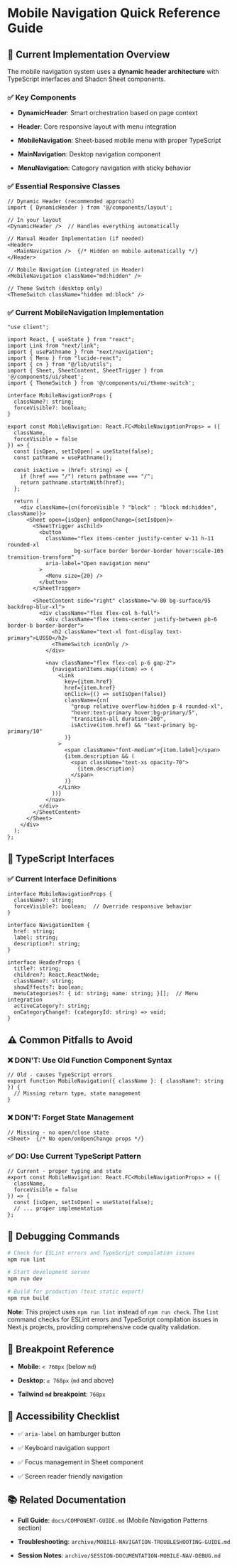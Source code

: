 # Mobile Navigation Quick Reference Guide

## 🚀 Current Implementation Overview

The mobile navigation system uses a **dynamic header architecture** with TypeScript interfaces and Shadcn Sheet components.

### **✅ Key Components**

* **DynamicHeader**: Smart orchestration based on page context

* **Header**: Core responsive layout with menu integration

* **MobileNavigation**: Sheet-based mobile menu with proper TypeScript

* **MainNavigation**: Desktop navigation component

* **MenuNavigation**: Category navigation with sticky behavior

### **✅ Essential Responsive Classes**

```tsx
// Dynamic Header (recommended approach)
import { DynamicHeader } from '@/components/layout';

// In your layout
<DynamicHeader />  // Handles everything automatically

// Manual Header Implementation (if needed)
<Header>
  <MainNavigation />  {/* Hidden on mobile automatically */}
</Header>

// Mobile Navigation (integrated in Header)
<MobileNavigation className="md:hidden" />

// Theme Switch (desktop only)
<ThemeSwitch className="hidden md:block" />
```

### **✅ Current MobileNavigation Implementation**

```tsx
"use client";

import React, { useState } from "react";
import Link from "next/link";
import { usePathname } from "next/navigation";
import { Menu } from "lucide-react";
import { cn } from "@/lib/utils";
import { Sheet, SheetContent, SheetTrigger } from '@/components/ui/sheet';
import { ThemeSwitch } from '@/components/ui/theme-switch';

interface MobileNavigationProps {
  className?: string;
  forceVisible?: boolean;
}

export const MobileNavigation: React.FC<MobileNavigationProps> = ({ 
  className, 
  forceVisible = false 
}) => {
  const [isOpen, setIsOpen] = useState(false);
  const pathname = usePathname();

  const isActive = (href: string) => {
    if (href === "/") return pathname === "/";
    return pathname.startsWith(href);
  };

  return (
    <div className={cn(forceVisible ? "block" : "block md:hidden", className)}>
      <Sheet open={isOpen} onOpenChange={setIsOpen}>
        <SheetTrigger asChild>
          <button
            className="flex items-center justify-center w-11 h-11 rounded-xl
                     bg-surface border border-border hover:scale-105 transition-transform"
            aria-label="Open navigation menu"
          >
            <Menu size={20} />
          </button>
        </SheetTrigger>
        
        <SheetContent side="right" className="w-80 bg-surface/95 backdrop-blur-xl">
          <div className="flex flex-col h-full">
            <div className="flex items-center justify-between pb-6 border-b border-border">
              <h2 className="text-xl font-display text-primary">LUSSO</h2>
              <ThemeSwitch iconOnly />
            </div>
            
            <nav className="flex flex-col p-6 gap-2">
              {navigationItems.map((item) => (
                <Link
                  key={item.href}
                  href={item.href}
                  onClick={() => setIsOpen(false)}
                  className={cn(
                    "group relative overflow-hidden p-4 rounded-xl",
                    "hover:text-primary hover:bg-primary/5",
                    "transition-all duration-200",
                    isActive(item.href) && "text-primary bg-primary/10"
                  )}
                >
                  <span className="font-medium">{item.label}</span>
                  {item.description && (
                    <span className="text-xs opacity-70">
                      {item.description}
                    </span>
                  )}
                </Link>
              ))}
            </nav>
          </div>
        </SheetContent>
      </Sheet>
    </div>
  );
};
```

## 🔧 TypeScript Interfaces

### **✅ Current Interface Definitions**

```tsx
interface MobileNavigationProps {
  className?: string;
  forceVisible?: boolean;  // Override responsive behavior
}

interface NavigationItem {
  href: string;
  label: string;
  description?: string;
}

interface HeaderProps {
  title?: string;
  children?: React.ReactNode;
  className?: string;
  showEffects?: boolean;
  menuCategories?: { id: string; name: string; }[];  // Menu integration
  activeCategory?: string;
  onCategoryChange?: (categoryId: string) => void;
}
```

## ⚠️ Common Pitfalls to Avoid

### **❌ DON'T: Use Old Function Component Syntax**

```tsx
// Old - causes TypeScript errors
export function MobileNavigation({ className }: { className?: string }) {
  // Missing return type, state management
}
```

### **❌ DON'T: Forget State Management**

```tsx
// Missing - no open/close state
<Sheet>  {/* No open/onOpenChange props */}
```

### **✅ DO: Use Current TypeScript Pattern**

```tsx
// Current - proper typing and state
export const MobileNavigation: React.FC<MobileNavigationProps> = ({ 
  className, 
  forceVisible = false 
}) => {
  const [isOpen, setIsOpen] = useState(false);
  // ... proper implementation
};
```

## 🔧 Debugging Commands

```bash
# Check for ESLint errors and TypeScript compilation issues
npm run lint

# Start development server
npm run dev

# Build for production (test static export)
npm run build
```

**Note**: This project uses `npm run lint` instead of `npm run check`. The `lint` command checks for ESLint errors and TypeScript compilation issues in Next.js projects, providing comprehensive code quality validation.

## 📱 Breakpoint Reference

* **Mobile**: `< 768px` (below `md`)

* **Desktop**: `≥ 768px` (`md` and above)

* **Tailwind** **`md`** **breakpoint**: `768px`

## 🎯 Accessibility Checklist

* ✅ `aria-label` on hamburger button

* ✅ Keyboard navigation support

* ✅ Focus management in Sheet component

* ✅ Screen reader friendly navigation

## 📚 Related Documentation

* **Full Guide**: `docs/COMPONENT-GUIDE.md` (Mobile Navigation Patterns section)

* **Troubleshooting**: `archive/MOBILE-NAVIGATION-TROUBLESHOOTING-GUIDE.md`

* **Session Notes**: `archive/SESSION-DOCUMENTATION-MOBILE-NAV-DEBUG.md`


